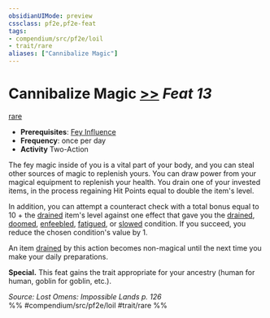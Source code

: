 ```yaml
---
obsidianUIMode: preview
cssclass: pf2e,pf2e-feat
tags:
- compendium/src/pf2e/loil
- trait/rare
aliases: ["Cannibalize Magic"]
---
```

# Cannibalize Magic  [>>](chapter-9-playing-the-game.md#Actions "Two-Action") *Feat 13*  
[rare](rare.md "Rare Rarity Trait")  

- **Prerequisites**: [Fey Influence](fey-influence-loil.md)
- **Frequency**: once per day
- **Activity** Two-Action

The fey magic inside of you is a vital part of your body, and you can steal other sources of magic to replenish yours. You can draw power from your magical equipment to replenish your health. You drain one of your invested items, in the process regaining Hit Points equal to double the item's level.

In addition, you can attempt a counteract check with a total bonus equal to 10 + the [drained](conditions.md#Drained) item's level against one effect that gave you the [drained](conditions.md#Drained), [doomed](conditions.md#Doomed), [enfeebled](conditions.md#Enfeebled), [fatigued](conditions.md#Fatigued), or [slowed](conditions.md#Slowed) condition. If you succeed, you reduce the chosen condition's value by 1.

An item [drained](conditions.md#Drained) by this action becomes non-magical until the next time you make your daily preparations.

**Special.** This feat gains the trait appropriate for your ancestry (human for human, goblin for goblin, etc.).

*Source: Lost Omens: Impossible Lands p. 126*  
%% #compendium/src/pf2e/loil #trait/rare %%